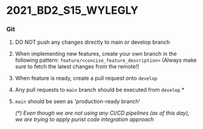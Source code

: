 # 2021_BD2_S15_WYLEGLY
### Git
1) DO NOT push any changes directly to main or develop branch

2) When implementing new features, create your own branch in the following pattern:
`feature/<concise_feature_description>`
(Always make sure to fetch the latest changes from the remote!)

3) When feature is ready, create a pull request onto `develop`
4) Any pull requests to `main` branch should be executed from `develop` *
5) `main` should be seen as 'production-ready branch'
   

   _(*) Even though we are not using any CI/CD pipelines (as of this day), we are trying to apply purist code integration approach_